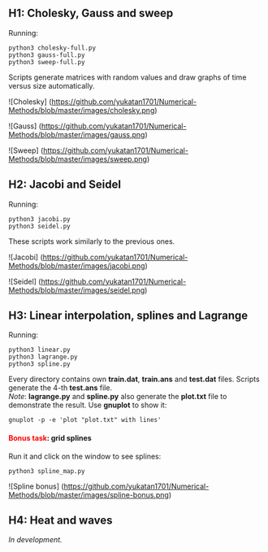 ## H1: Cholesky, Gauss and sweep
Running:
```
python3 cholesky-full.py
python3 gauss-full.py
python3 sweep-full.py
```
Scripts generate matrices with random values and draw graphs of time versus size automatically.

![Cholesky]
(https://github.com/yukatan1701/Numerical-Methods/blob/master/images/cholesky.png)

![Gauss]
(https://github.com/yukatan1701/Numerical-Methods/blob/master/images/gauss.png)

![Sweep]
(https://github.com/yukatan1701/Numerical-Methods/blob/master/images/sweep.png)

## H2: Jacobi and Seidel
Running:
```
python3 jacobi.py
python3 seidel.py
```
These scripts work similarly to the previous ones.

![Jacobi]
(https://github.com/yukatan1701/Numerical-Methods/blob/master/images/jacobi.png)

![Seidel]
(https://github.com/yukatan1701/Numerical-Methods/blob/master/images/seidel.png)

## H3: Linear interpolation, splines and Lagrange
Running:
```
python3 linear.py
python3 lagrange.py
python3 spline.py
```
Every directory contains own **train.dat**, **train.ans** and **test.dat** files. Scripts generate the 4-th **test.ans** file. <br>
*Note*: **lagrange.py** and **spline.py** also generate the **plot.txt** file to demonstrate the result. Use **gnuplot** to show it:
```
gnuplot -p -e 'plot "plot.txt" with lines'
```
#### <span style="color:red">Bonus task</span>: grid splines
Run it and click on the window to see splines:
```
python3 spline_map.py
```
![Spline bonus]
(https://github.com/yukatan1701/Numerical-Methods/blob/master/images/spline-bonus.png)

## H4: Heat and waves
*In development.*
